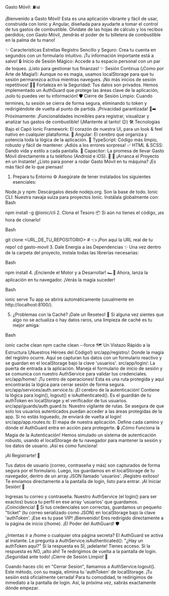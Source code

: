 
Gasto Móvil: ⛽📊

¡Bienvenido a Gasto Móvil! Esta es una aplicación vibrante y fácil de usar, construida con Ionic y Angular, diseñada para ayudarte a tomar el control de tus gastos de combustible. Olvídate de las hojas de cálculo y los recibos perdidos; con Gasto Móvil, ¡tendrás el poder de tu billetera de combustible en la palma de tu mano!

✨ Características Estrellas
Registro Sencillo y Seguro: Crea tu cuenta en segundos con un formulario intuitivo. ¡Tu información importante está a salvo! 🔒
Inicio de Sesión Mágico: Accede a tu espacio personal con un par de toques. ¡Listo para gestionar tus finanzas! ✨
Sesión Continua (¡Como por Arte de Magia!): Aunque no es magia, usamos localStorage para que tu sesión permanezca activa mientras navegues. ¡No más inicios de sesión repetitivos! 🧙‍♂️
Fortaleza en la Seguridad: Tus datos son privados. Hemos implementado un AuthGuard que protege las áreas clave de la aplicación, ¡solo tú puedes ver tu información! 🛡️
Cierre de Sesión Limpio: Cuando termines, tu sesión se cierra de forma segura, eliminando tu token y redirigiéndote de vuelta al punto de partida. ¡Privacidad garantizada! 🚪➡️
Próximamente: ¡Funcionalidades increíbles para registrar, visualizar y analizar tus gastos de combustible! (¡Mantente al tanto! 😉)
🛠️ Tecnologías Bajo el Capó
Ionic Framework: El corazón de nuestra UI, para un look & feel nativo en cualquier plataforma. 💖
Angular: El cerebro que organiza y potencia toda la lógica de la aplicación. 🧠
TypeScript: Código más limpio, robusto y fácil de mantener. ¡Adiós a los errores sorpresa! ✅
HTML & SCSS: Dando vida y estilo a cada pantalla. 🎨
Capacitor: La promesa de llevar Gasto Móvil directamente a tu teléfono (Android e iOS). 📱
🚀 ¡Arranca el Proyecto en un Instante!
¿Listo para poner a rodar Gasto Móvil en tu máquina? ¡Es más fácil de lo que piensas!

1. Prepara tu Entorno ⚙️
Asegúrate de tener instalados los siguientes esenciales:

Node.js y npm: Descárgalos desde nodejs.org. Son la base de todo.
Ionic CLI: Nuestra navaja suiza para proyectos Ionic. Instálala globalmente con:
Bash

npm install -g @ionic/cli
2. Clona el Tesoro 📦
Si aún no tienes el código, ¡es hora de clonarlo!

Bash

git clone <URL_DE_TU_REPOSITORIO> # 👈 ¡Pon aquí la URL real de tu repo!
cd gasto-movil
3. Dale Energía a las Dependencias ✨
Una vez dentro de la carpeta del proyecto, instala todas las librerías necesarias:

Bash

npm install
4. ¡Enciende el Motor y a Desarrollar! 🏎️💨
Ahora, lanza la aplicación en tu navegador. ¡Verás la magia suceder!

Bash

ionic serve
Tu app se abrirá automáticamente (usualmente en http://localhost:8100/).

5. ¿Problemas con la Caché? ¡Dale un Reseteo! 🧹
Si alguna vez sientes que algo no se actualiza o hay datos raros, una limpieza de caché es tu mejor amiga:

Bash

ionic cache clean
npm cache clean --force
🗺️ Un Vistazo Rápido a la Estructura (¡Nuestros Héroes del Código!)
src/app/registro/: Donde la magia del registro ocurre. Aquí se capturan tus datos con un formulario reactivo y se guardan en el localStorage bajo la clave 'usuarios'.
src/app/login/: La puerta de entrada a la aplicación. Maneja el formulario de inicio de sesión y se comunica con nuestro AuthService para validar tus credenciales.
src/app/home/: ¡Tu centro de operaciones! Esta es una ruta protegida y aquí encontrarás la lógica para cerrar sesión de forma segura.
src/app/services/auth.service.ts: ¡El cerebro de la autenticación! Contiene la lógica para login(), logout() e isAuthenticated(). Es el guardián de tu authToken en localStorage y el verificador de tus usuarios.
src/app/guards/auth.guard.ts: Nuestro vigilante de rutas. Se asegura de que solo los usuarios autenticados puedan acceder a las áreas protegidas de la app. Si no estás logueado, ¡te enviará de vuelta al login!
src/app/app.routes.ts: El mapa de nuestra aplicación. Define cada camino y dónde el AuthGuard entra en acción para protegerte.
🔒 ¡Cómo Funciona la Magia de la Autenticación!
Hemos simulado un sistema de autenticación robusto, usando el localStorage de tu navegador para mantener la sesión y los datos de usuario. ¡Así es como funciona!

¡Al Registrarte! 📝

Tus datos de usuario (correo, contraseña y más) son capturados de forma segura por el formulario.
Luego, los guardamos en el localStorage de tu navegador, dentro de un array JSON llamado 'usuarios'.
¡Registro exitoso! Te enviamos directamente a la pantalla de login, listo para entrar.
¡Al Iniciar Sesión! 🔑

Ingresas tu correo y contraseña.
Nuestro AuthService (el login() para ser exactos) busca tu perfil en ese array 'usuarios' que guardamos.
¡Coincidencia! 🎉 Si tus credenciales son correctas, guardamos un pequeño "ticket" (tu correo serializado como JSON) en localStorage bajo la clave 'authToken'. ¡Ese es tu pase VIP!
¡Bienvenido! Eres redirigido directamente a la página de inicio (/home).
¡El Poder del AuthGuard! 🛡️

¿Intentas ir a /home o cualquier otra página secreta? El AuthGuard se activa al instante.
Le pregunta a AuthService.isAuthenticated(): "¿Hay un authToken aquí?"
Si la respuesta es SÍ, ¡adelante! Tienes acceso.
Si la respuesta es NO, ¡alto ahí! Te redirigimos de vuelta a la pantalla de login. ¡Seguridad ante todo!
¡Cierre de Sesión Limpio! 👋

Cuando haces clic en "Cerrar Sesión", llamamos a AuthService.logout().
Este método, con su magia, elimina tu 'authToken' de localStorage. ¡Tu sesión está oficialmente cerrada!
Para tu comodidad, te redirigimos de inmediato a la pantalla de login. Así, la próxima vez, sabrás exactamente dónde empezar.
